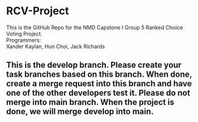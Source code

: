 # RCV-Project
This is the GitHub Repo for the NMD Capstone I Group 5 Ranked Choice Voting Project. <br>
Programmers: <br>
Xander Kaylan, Hun Choi, Jack Richards <br>
## This is the develop branch. Please create your task branches based on this branch. When done, create a merge request into this branch and have one of the other developers test it. Please do not merge into main branch. When the project is done, we will merge develop into main.
